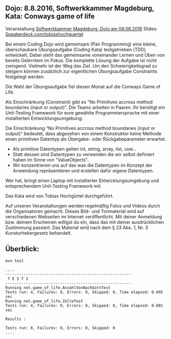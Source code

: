 ## Dojo: 8.8.2016, Softwerkkammer Magdeburg, Kata: Conways game of life

Veranstaltung [Softwerkkammer Magdeburg, Dojo am 08.08.2016](https://www.softwerkskammer.org/activities/magdeburg_treffen_36)
Slides: [Speakerdeck.com/tobiashochguertel](https://speakerdeck.com/tobiashochguertel/softwerkskammer-magdeburg-coding-dojo-kata-conways-game-of-life-1)

Bei einem Coding Dojo wird gemeinsam (Pair Programming) eine kleine, überschaubare Übungsaufgabe (Coding Kata) testgetrieben (TDD) entwickelt. Dabei steht das gemeinsame voneinander Lernen und Üben von bereits Gelerntem im Fokus. Die komplette Lösung der Aufgabe ist nicht zwingend. Vielmehr ist der Weg das Ziel. Um den Schwierigkeitsgrad zu steigern können zusätzlich zur eigentlichen Übungsaufgabe Constraints festgelegt werden.

Die Wahl der Übungsaufgabe fiel diesen Monat auf die Conways Game of Life.

Als Einschränkung (Constraint) gibt es "No Primitives accross method boundaries (input or output)". Die Teams arbeiten in Paaren. Ihr benötigt ein Unit-Testing Framework für eure gewählte Programmiersprache mit einer installierten Entwicklungsumgebung.

Die Einschränkung "No Primitives accross method boundaries (input or output)" bedeutet, dass abgesehen von einem Konstruktor keine Methode einen primitiven Datentyp als Übergabe- oder Rückgabeparameter erwartet.

- Als primitive Datentypen gelten int, string, array, list, usw…
- Statt dessen sind Datentypen zu verwenden die wir selbst definiert haben im Sinne von "ValueObjects".
- Wir konzentrieren uns auf das was die Datentypen im Konzept der Anwendung repräsentieren und erstellen dafür eigene Datentypen.

Wer hat, bringt einen Laptop mit installierter Entwicklungsumgebung und entsprechendem Unit-Testing Framework mit.

Das Kata wird von Tobias Hochgürtel durchgeführt.

Auf unseren Veranstaltungen werden regelmäßig Fotos und Videos durch die Organisatoren gemacht. Dieses Bild- und Tonmaterial wird auf verschiedenen Webseiten im Internet veröffentlicht. Mit deiner Anmeldung bzw. deinem Erscheinen willigst du ein, dass das mit deiner ausdrücklichen Zustimmung passiert. Das Material wird nach dem § 23 Abs. 1, Nr. 3 Kunsturhebergesetz behandelt.

## Überblick:

```
mvn test

....
-------------------------------------------------------
 T E S T S
-------------------------------------------------------
Running net.game_of_life.AnzahlVonNachbarnTest
Tests run: 4, Failures: 0, Errors: 0, Skipped: 0, Time elapsed: 0.095 sec
Running net.game_of_life.ZelleTest
Tests run: 4, Failures: 0, Errors: 0, Skipped: 0, Time elapsed: 0.001 sec

Results :

Tests run: 8, Failures: 0, Errors: 0, Skipped: 0
....
```


